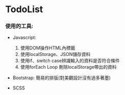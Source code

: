 # TodoList

### 使用的工具:

* Javascript:
  1. 使用DOM操作HTML內標籤
  2. 使用localStorage、JSON儲存資料
  3. 使用if、switch case辨識輸入的資料是否符合條件
  4. 使用forEach Loop 刪除localStorage帶出的資料

* Bootstrap: 簡易的排版(對美觀設計沒有過多著墨)

* SCSS
